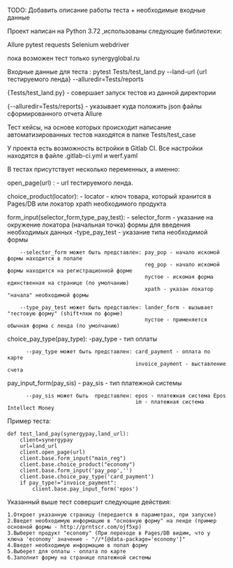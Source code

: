 TODO: Добавить описание работы теста + необходимые входные данные 

Проект написан на Python 3.72 ,использованы следующие библиотеки: 

Allure
pytest
requests
Selenium webdriver

пока возможен тест только synergyglobal.ru

Входные данные для теста : pytest Tests/test_land.py --land-url {url тестируемого ленда} --alluredir=Tests/reports

{Tests/test_land.py} - совершает запуск тестов из данной директории 

{--alluredir=Tests/reports} - указывает куда положить json файлы сформированного отчета Allure

Тест кейсы, на основе которых происходит написание автоматизированных тестов находятся в папке Tests/test_case


У проекта есть возможность встройки в Gitlab CI. Все настройки находятся в файле .gitlab-ci.yml и werf.yaml




В тестах присутствует несколько переменных, а именно:

open_page(url) : - url тестируемого ленда.

choice_product(locator): - locator - ключ товара, который хранится в Pages/DB или локатор xpath необходимого продукта

form_input(selector_form,type_pay_test): - selector_form - указание на окружение локатора (начальная точка) формы для введения необходимых 
данных 
-type_pay_test - указание типа необходимой формы   
     
        --selector_form может быть представлен: pay_pop - начало искомой формы находится в попапе 
                                                reg_pop - начало искомой формы находится на регистрационной форме
                                                пустое - искомая форма единственная на странице (по умолчанию)
                                                xpath - указан локатор "начала" необходимой формы
       
        --type_pay_test может быть представлен: lander_form - вызывает "тестовую форму" (shift+лкм по форме)
                                                пустое - применяется обычная форма с ленда (по умолчанию)
                                                
choice_pay_type(pay_type): -pay_type - тип оплаты 
                           
          --pay_type может быть представлен: card_payment - оплата по карте
                                             invoice_payment - выставление счета 

pay_input_form(pay_sis) - pay_sis - тип платежной системы 
    
          --pay_sis может быть  представлен: epos - платежная система Epos
                                             im - платежная система Intellect Money
                                             
                                             
Пример теста:

    def test_land_pay(synergypay,land_url):
        client=synergypay
        url=land_url
        client.open_page(url)
        client.base.form_input("main_reg")
        client.base.choice_product("economy")
        client.base.form_input('pay_pop','')
        client.base.choice_pay_type('card_payment')
        if pay_type!="invoice_payment":
            client.base.pay_input_form('epos')
            
Указанный выше тест совершит следующие действия:
    
    1.Откроет указанную страницу (передается в параметрах, при запуске)
    2.Введет необходимую информацию в "основную форму" на ленде (пример основной формы - http://prntscr.com/ojf5xp)
    3.Выберет продукт "economy" (При переходе в Pages/DB видим, что у ключа 'economy' значение - "//*[@data-package='economy']"
    4.Введет необходимую информацию в попап форму 
    5.Выберет для оплаты - оплата по карте 
    6.Заполнит форму на странице платежной системы 